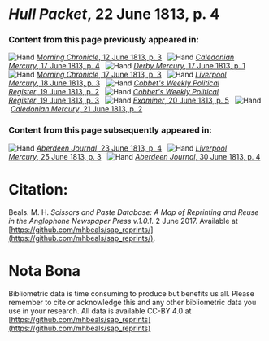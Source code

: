 # *Hull Packet*, 22 June 1813, p. 4  
  
### Content from this page previously appeared in:  
![Hand](http://scissorsandpaste.net/wp-content/uploads/2017/06/smallhandpointer.png) [*Morning Chronicle*, 12 June 1813, p. 3](https://mhbeals.github.io/sap_html/Morning-Chronicle/Morning-Chronicle-12-June-1813-p-3)  
![Hand](http://scissorsandpaste.net/wp-content/uploads/2017/06/smallhandpointer.png) [*Caledonian Mercury*, 17 June 1813, p. 4](https://mhbeals.github.io/sap_html/Caledonian-Mercury/Caledonian-Mercury-17-June-1813-p-4)  
![Hand](http://scissorsandpaste.net/wp-content/uploads/2017/06/smallhandpointer.png) [*Derby Mercury*, 17 June 1813, p. 1](https://mhbeals.github.io/sap_html/Derby-Mercury/Derby-Mercury-17-June-1813-p-1)  
![Hand](http://scissorsandpaste.net/wp-content/uploads/2017/06/smallhandpointer.png) [*Morning Chronicle*, 17 June 1813, p. 3](https://mhbeals.github.io/sap_html/Morning-Chronicle/Morning-Chronicle-17-June-1813-p-3)  
![Hand](http://scissorsandpaste.net/wp-content/uploads/2017/06/smallhandpointer.png) [*Liverpool Mercury*, 18 June 1813, p. 3](https://mhbeals.github.io/sap_html/Liverpool-Mercury/Liverpool-Mercury-18-June-1813-p-3)  
![Hand](http://scissorsandpaste.net/wp-content/uploads/2017/06/smallhandpointer.png) [*Cobbet's Weekly Political Register*, 19 June 1813, p. 2](https://mhbeals.github.io/sap_html/Cobbet's-Weekly-Political-Register/Cobbet's-Weekly-Political-Register-19-June-1813-p-2)  
![Hand](http://scissorsandpaste.net/wp-content/uploads/2017/06/smallhandpointer.png) [*Cobbet's Weekly Political Register*, 19 June 1813, p. 3](https://mhbeals.github.io/sap_html/Cobbet's-Weekly-Political-Register/Cobbet's-Weekly-Political-Register-19-June-1813-p-3)  
![Hand](http://scissorsandpaste.net/wp-content/uploads/2017/06/smallhandpointer.png) [*Examiner*, 20 June 1813, p. 5](https://mhbeals.github.io/sap_html/Examiner/Examiner-20-June-1813-p-5)  
![Hand](http://scissorsandpaste.net/wp-content/uploads/2017/06/smallhandpointer.png) [*Caledonian Mercury*, 21 June 1813, p. 2](https://mhbeals.github.io/sap_html/Caledonian-Mercury/Caledonian-Mercury-21-June-1813-p-2)  
  
### Content from this page subsequently appeared in:  
![Hand](http://scissorsandpaste.net/wp-content/uploads/2017/06/smallhandpointer.png) [*Aberdeen Journal*, 23 June 1813, p. 4](https://mhbeals.github.io/sap_html/Aberdeen-Journal/Aberdeen-Journal-23-June-1813-p-4)  
![Hand](http://scissorsandpaste.net/wp-content/uploads/2017/06/smallhandpointer.png) [*Liverpool Mercury*, 25 June 1813, p. 3](https://mhbeals.github.io/sap_html/Liverpool-Mercury/Liverpool-Mercury-25-June-1813-p-3)  
![Hand](http://scissorsandpaste.net/wp-content/uploads/2017/06/smallhandpointer.png) [*Aberdeen Journal*, 30 June 1813, p. 4](https://mhbeals.github.io/sap_html/Aberdeen-Journal/Aberdeen-Journal-30-June-1813-p-4)  


# Citation: 

Beals. M. H. *Scissors and Paste Database: A Map of Reprinting and Reuse in the Anglophone Newspaper Press v.1.0.1.* 2 June 2017. Available at [https://github.com/mhbeals/sap_reprints/](https://github.com/mhbeals/sap_reprints/). 

# Nota Bona

Bibliometric data is time consuming to produce but benefits us all. Please remember to cite or acknowledge this and any other bibliometric data you use in your research. All data is available CC-BY 4.0 at [https://github.com/mhbeals/sap_reprints](https://github.com/mhbeals/sap_reprints)
